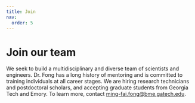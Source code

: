 ```yaml
---
title: Join
nav:
  order: 5
---
```


# <i class="fas fa-hands-helping"></i>Join our team

We seek to build a multidisciplinary and diverse team of scientists and engineers.  Dr. Fong has a long history of mentoring and is committed to training individuals at all career stages.  We are hiring research technicians and postdoctoral scholars, and accepting graduate students from Georgia Tech and Emory.  To learn more, contact [ming-fai.fong@bme.gatech.edu](mailto:ming-fai.fong@bme.gatech.edu).
